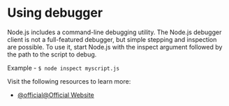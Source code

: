# Using debugger

Node.js includes a command-line debugging utility. The Node.js debugger client is not a full-featured debugger, but simple stepping and inspection are possible. To use it, start Node.js with the inspect argument followed by the path to the script to debug.

Example - `$ node inspect myscript.js`

Visit the following resources to learn more:

- [@official@Official Website](https://nodejs.org/api/debugger.html)
